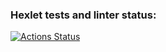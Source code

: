 ### Hexlet tests and linter status:
[![Actions Status](https://github.com/Iaroslava2001/frontend-project-46/actions/workflows/hexlet-check.yml/badge.svg)](https://github.com/Iaroslava2001/frontend-project-46/actions)